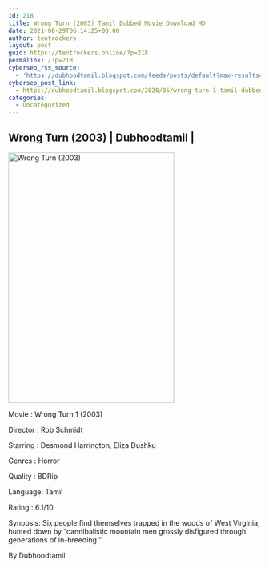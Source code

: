 ```yaml
---
id: 218
title: Wrong Turn (2003) Tamil Dubbed Movie Download HD
date: 2021-08-29T06:14:25+00:00
author: tentrockers
layout: post
guid: https://tentrockers.online/?p=218
permalink: /?p=218
cyberseo_rss_source:
  - 'https://dubhoodtamil.blogspot.com/feeds/posts/default?max-results=150&start-index=301'
cyberseo_post_link:
  - https://dubhoodtamil.blogspot.com/2020/05/wrong-turn-1-tamil-dubbed-download.html
categories:
  - Uncategorized
---
```

<div dir="ltr" trbidi="on" readability="13.16">
  <h2>
    <span>Wrong Turn (2003) | Dubhoodtamil |</span>
  </h2>
  
  <div>
    <span><a href="https://oncehelp.com/Wrong-turn" target="_blank" rel="noopener"><span id="goog_386907598"></span><span id="goog_386907599"></span><img loading="lazy" alt="Wrong Turn (2003)" height="500" src="https://m.media-amazon.com/images/M/MV5BNDMwM2VlOTgtMWFlZC00NjJkLTk5ZjQtYWUzMmQ5MTQ4YzA2XkEyXkFqcGdeQXVyNTk1ODg5ODA@._V1_.jpg" width="331" /></a></span>
  </div>
  
  <p>
    Movie<span> </span>:<span> </span>Wrong Turn 1 (2003)
  </p>
  
  <p>
    Director<span> </span>:<span> </span>Rob Schmidt
  </p>
  
  <p>
    Starring<span> </span>:<span> </span>Desmond Harrington, Eliza Dushku
  </p>
  
  <p>
    Genres<span> </span>:<span> </span>Horror
  </p>
  
  <p>
    Quality<span> </span>:<span> </span>BDRip
  </p>
  
  <p>
    Language:<span> </span>Tamil
  </p>
  
  <p>
    Rating<span> </span>:<span> </span>6.1/10
  </p>
  
  <p>
    Synopsis: Six people find themselves trapped in the woods of West Virginia, hunted down by &#8220;cannibalistic mountain men grossly disfigured through generations of in-breeding.&#8221;
  </p>
  
  <p>
    By Dubhoodtamil
  </p>
</div>